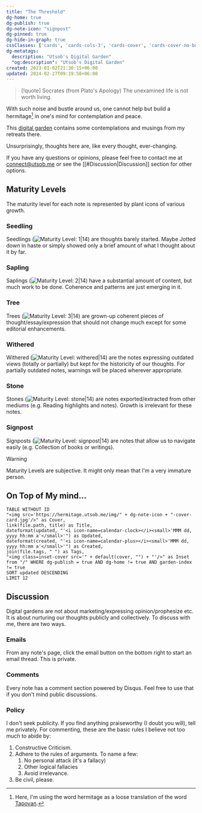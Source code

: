 ```yaml
---
title: "The Threshold"
dg-home: true
dg-publish: true
dg-note-icon: "signpost"
dg-pinned: true
dg-hide-in-graph: true
cssClasses: ['cards', 'cards-cols-3', 'cards-cover', 'cards-cover-no-border', 'cards-title-hide-icons']
dg-metatags:
  description: "Utsob's Digital Garden"
  "og:description": "Utsob's Digital Garden"
created: 2023-01-02T21:30:15+06:00
updated: 2024-02-27T09:19:58+06:00
---
```

> [!quote] Socrates (from Plato's Apology)
> The unexamined life is not worth living.

With such noise and bustle around us, one cannot help but build a hermitage[^1] in one's mind for contemplation and peace.

This [digital garden](https://cagrimmett.com/notes/2020/11/08/what-are-digital-gardens/) contains some contemplations and musings from my retreats there.

Unsurprisingly, thoughts here are, like every thought, ever-changing.

If you have any questions or opinions, please feel free to contact me at [connect@utsob.me](mailto:connect@utsob.me) or see the [[#Discussion|Discussion]] section for other options.

## Maturity Levels
The maturity level for each note is represented by plant icons of various growth.

### Seedling
Seedlings (![Maturity Level: 1|14](https://hermitage.utsob.me/img/tree-1.svg)) are thoughts barely started. Maybe Jotted down in haste or simply showed only a brief amount of what I thought about it by far.

### Sapling
Saplings (![Maturity Level: 2|14](https://hermitage.utsob.me/img/tree-2.svg)) have a substantial amount of content, but much work to be done. Coherence and patterns are just emerging in it.

### Tree
Trees (![Maturity Level: 3|14](https://hermitage.utsob.me/img/tree-3.svg)) are grown-up coherent pieces of thought/essay/expression that should not change much except for some editorial enhancements.

### Withered
Withered (![Maturity Level: withered|14](https://hermitage.utsob.me/img/withered.svg)) are the notes expressing outdated views (totally or partially) but kept for the historicity of our thoughts. For partially outdated notes, warnings will be placed wherever appropriate.

### Stone
Stones (![Maturity Level: stone|14](https://hermitage.utsob.me/img/stone.svg)) are notes exported/extracted from other mediums (e.g. Reading highlights and notes). Growth is irrelevant for these notes.

### Signpost
Signposts (![Maturity Level: signpost|14](https://hermitage.utsob.me/img/signpost.svg)) are notes that allow us to navigate easily (e.g. Collection of books or writings).

> [!Warning] 
> Maturity Levels are subjective. It might only mean that I'm a very immature person.


## On Top of My mind…
```dataview
TABLE WITHOUT ID
"<img src='https://hermitage.utsob.me/img/" + dg-note-icon + "-cover-card.jpg'/>" as Cover,
link(file.path, title) as Title,
dateformat(updated, "'<i icon-name=calendar-clock></i><small>'MMM dd, yyyy hh:mm a'</small>'") as Updated,
dateformat(created, "'<i icon-name=calendar-plus></i><small>'MMM dd, yyyy hh:mm a'</small>'") as Created,
join(file.tags, " ") as Tags,
"<img class=inset-cover src='" + default(cover, "") + "'/>" as Inset
from "/" WHERE dg-publish = true AND dg-home != true AND garden-index != true
SORT updated DESCENDING
LIMIT 12
```
## Discussion
Digital gardens are not about marketing/expressing opinion/prophesize etc. It is about nurturing our thoughts publicly and collectively. To discuss with me, there are two ways.

### Emails
From any note's page, click the email button on the bottom right to start an email thread. This is private.

### Comments
Every note has a comment section powered by Disqus. Feel free to use that if you don't mind public discussions.

### Policy
I don't seek publicity. If you find anything praiseworthy (I doubt you will), tell me privately. For commenting, these are the basic rules I believe not too much to abide by:
1. Constructive Criticism.
2. Adhere to the rules of arguments. To name a few:
    1. No personal attack (it's a fallacy)
    2. Other logical fallacies
    3. Avoid irrelevance.
3. Be civil, please.

[^1]: Here, I'm using the word hermitage as a loose translation of the word [Tapovan](https://en.wikipedia.org/wiki/Tapovan).